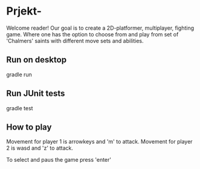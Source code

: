 # Prjekt-

Welcome reader!
Our goal is to create a 2D-platformer, multiplayer, fighting game. 
Where one has the option to choose from and play from set of 'Chalmers' 
saints with different move sets and abilities.

## Run on desktop
gradle run

## Run JUnit tests
gradle test

## How to play
Movement for player 1 is arrowkeys and 'm' to attack.
Movement for player 2 is wasd and 'z' to attack.

To select and paus the game press 'enter'
